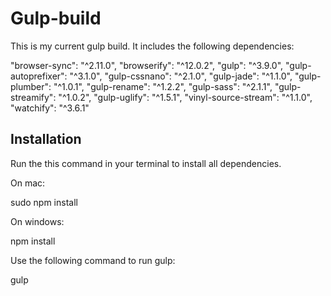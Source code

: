 # Gulp-build

This is my current gulp build. It includes the following dependencies:

  "browser-sync": "^2.11.0",
  "browserify": "^12.0.2",
  "gulp": "^3.9.0",
  "gulp-autoprefixer": "^3.1.0",
  "gulp-cssnano": "^2.1.0",
  "gulp-jade": "^1.1.0",
  "gulp-plumber": "^1.0.1",
  "gulp-rename": "^1.2.2",
  "gulp-sass": "^2.1.1",
  "gulp-streamify": "^1.0.2",
  "gulp-uglify": "^1.5.1",
  "vinyl-source-stream": "^1.1.0",
  "watchify": "^3.6.1"

## Installation

Run the this command in your terminal to install all dependencies.

On mac:

  sudo npm install

On windows:

  npm install

Use the following command to run gulp:

  gulp